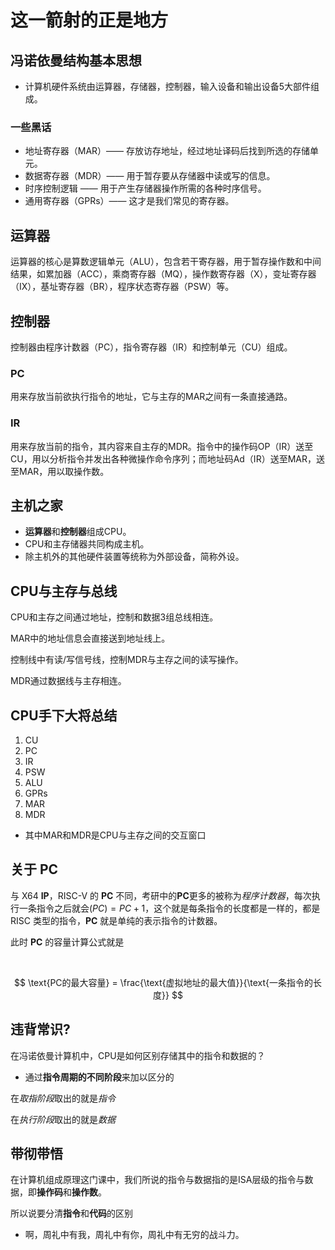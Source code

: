 # 这一箭射的正是地方

## 冯诺依曼结构基本思想

- 计算机硬件系统由运算器，存储器，控制器，输入设备和输出设备5大部件组成。

### 一些黑话

- 地址寄存器（MAR）—— 存放访存地址，经过地址译码后找到所选的存储单元。
- 数据寄存器（MDR）—— 用于暂存要从存储器中读或写的信息。
- 时序控制逻辑 —— 用于产生存储器操作所需的各种时序信号。
- 通用寄存器（GPRs）—— 这才是我们常见的寄存器。

## 运算器

运算器的核心是算数逻辑单元（ALU），包含若干寄存器，用于暂存操作数和中间结果，如累加器（ACC），乘商寄存器（MQ），操作数寄存器（X），变址寄存器（IX），基址寄存器（BR），程序状态寄存器（PSW）等。

## 控制器

控制器由程序计数器（PC），指令寄存器（IR）和控制单元（CU）组成。

### PC

用来存放当前欲执行指令的地址，它与主存的MAR之间有一条直接通路。

### IR

用来存放当前的指令，其内容来自主存的MDR。指令中的操作码OP（IR）送至CU，用以分析指令并发出各种微操作命令序列；而地址码Ad（IR）送至MAR，送至MAR，用以取操作数。

## 主机之家

- **运算器**和**控制器**组成CPU。
- CPU和主存储器共同构成主机。
- 除主机外的其他硬件装置等统称为外部设备，简称外设。

## CPU与主存与总线

CPU和主存之间通过地址，控制和数据3组总线相连。

MAR中的地址信息会直接送到地址线上。

控制线中有读/写信号线，控制MDR与主存之间的读写操作。

MDR通过数据线与主存相连。

## CPU手下大将总结

1. CU
2. PC
3. IR
4. PSW
5. ALU
6. GPRs
7. MAR
8. MDR

- 其中MAR和MDR是CPU与主存之间的交互窗口

## 关于 **PC**

与 X64 **IP**，RISC-V 的 **PC** 不同，考研中的**PC**更多的被称为*程序计数器*，每次执行一条指令之后就会$(PC) = PC + 1$，这个就是每条指令的长度都是一样的，都是 RISC 类型的指令，**PC** 就是单纯的表示指令的计数器。

此时 **PC** 的容量计算公式就是

<br/>

$$
\text{PC的最大容量} = \frac{\text{虚拟地址的最大值}}{\text{一条指令的长度}}
$$

## 违背常识?

在冯诺依曼计算机中，CPU是如何区别存储其中的指令和数据的？

- 通过**指令周期的不同阶段**来加以区分的

在*取指阶段*取出的就是*指令*

在*执行阶段*取出的就是*数据*

## 带彻带悟

在计算机组成原理这门课中，我们所说的指令与数据指的是ISA层级的指令与数据，即**操作码**和**操作数**。

所以说要分清**指令**和**代码**的区别

- 啊，周礼中有我，周礼中有你，周礼中有无穷的战斗力。
